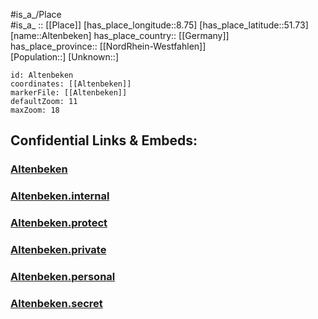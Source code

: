 ﻿---
location: [51.73,8.75] 
mapzoom: [7,12] 
mapmarker: city 
type: City
tags:
- geo/City


SpocWebEntityId: 28770
isDeleted: false
confidential: public

---
#is_a_/Place  
#is_a_ :: [[Place]] 
[has_place_longitude::8.75] 
[has_place_latitude::51.73] 
[name::Altenbeken] 
has_place_country:: [[Germany]]  
has_place_province:: [[NordRhein-Westfahlen]]  
[Population::] 
[Unknown::] 


```leaflet
id: Altenbeken
coordinates: [[Altenbeken]] 
markerFile: [[Altenbeken]] 
defaultZoom: 11 
maxZoom: 18
```


## Confidential Links & Embeds: 

### [Altenbeken](/_public/Earth/Continent/Europe/Europe~Central/Germany/Germany~West/Nord_Rhein-Westfalen/counties~NW/Paderborn/cities~Paderborn/Paderborn-city/Altenbeken.md) 

### [Altenbeken.internal](/_internal/Earth/Continent/Europe/Europe~Central/Germany/Germany~West/Nord_Rhein-Westfalen/counties~NW/Paderborn/cities~Paderborn/Paderborn-city/Altenbeken.internal.md) 

### [Altenbeken.protect](/_protect/Earth/Continent/Europe/Europe~Central/Germany/Germany~West/Nord_Rhein-Westfalen/counties~NW/Paderborn/cities~Paderborn/Paderborn-city/Altenbeken.protect.md) 

### [Altenbeken.private](/_private/Earth/Continent/Europe/Europe~Central/Germany/Germany~West/Nord_Rhein-Westfalen/counties~NW/Paderborn/cities~Paderborn/Paderborn-city/Altenbeken.private.md) 

### [Altenbeken.personal](/_personal/Earth/Continent/Europe/Europe~Central/Germany/Germany~West/Nord_Rhein-Westfalen/counties~NW/Paderborn/cities~Paderborn/Paderborn-city/Altenbeken.personal.md) 

### [Altenbeken.secret](/_secret/Earth/Continent/Europe/Europe~Central/Germany/Germany~West/Nord_Rhein-Westfalen/counties~NW/Paderborn/cities~Paderborn/Paderborn-city/Altenbeken.secret.md) 

